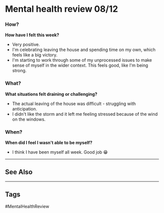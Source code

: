 # Mental health review 08/12
### How?
**How have I felt this week?**
- Very positive.
- I'm celebrating leaving the house and spending time on my own, which feels like a big victory.
- I'm starting to work through some of my unprocessed issues to make sense of myself in the wider context. This feels good, like I'm being strong.

### What?
**What situations felt draining or challenging?**
- The actual leaving of the house was difficult - struggling with anticipation.
- I didn't like the storm and it left me feeling stressed because of the wind on the windows.

### When?
**When did I feel I wasn't able to be myself?**
- I think I have been myself all week. Good job 😁


---
## See Also

---
## Tags

#MentalHealthReview 